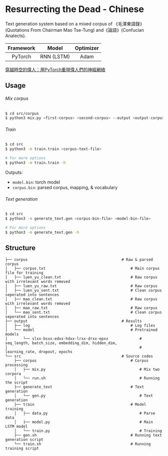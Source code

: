 # Resurrecting the Dead - Chinese

Text generation system based on a mixed corpus of 《毛澤東語錄》(Quotations From Chairman Mao Tse-Tung) and《論語》(Confucian Analects).

|Framework|Model|Optimizer|
|:-:|:-:|:-:|
| PyTorch | RNN (LSTM) | Adam |

[穿越時空的偉人：用PyTorch重現偉人們的神經網絡](https://pyliaorachel.github.io/blog/tech/nlp/2017/12/24/resurrecting-the-dead-chinese.html)

## Usage

###### Mix corpus

```bash
$ cd src/corpus
$ python3 mix.py <first-corpus> <second-corpus> --output <output-corpus-text-file>
```

###### Train

```bash
$ cd src
$ python3 -m train.train <corpus-text-file> 

# For more options
$ python3 -m train.train -h
```

Outputs:

- `model.bin`: torch model
- `corpus.bin`: parsed corpus, mapping, & vocabulary

###### Text generation

```bash
$ cd src
$ python3 -m generate_text.gen <corpus-bin-file> <model-bin-file>

# For more options
$ python3 -m generate_text.gen -h
```

## Structure

```
├── corpus                                          # Raw & parsed corpus
│   ├── corpus.txt                                      # Main corpus file for training
│   ├── luen_yu_clean.txt                               # Raw corpus with irrelevant words removed
│   ├── luen_yu_raw.txt                                 # Raw corpus
│   ├── luen_yu_sent.txt                                # Clean corpus seperated into sentences
│   ├── mao_clean.txt                                   # Raw corpus with irrelevant words removed
│   ├── mao_raw.txt                                     # Raw corpus
│   └── mao_sent.txt                                    # Clean corpus seperated into sentences
├── output                                          # Results
│   ├── log                                             # Log files
│   └── model                                           # Pretrained models
│       └── slxx-bsxx-edxx-hdxx-lrxx-drxx-epxx              # seq_length, batch_size, embedding_dim, hidden_dim, 
│                                                           # learning_rate, dropout, epochs
└── src                                             # Source codes
    ├── corpus                                          # Corpus processing
    │   ├── mix.py                                          # Mix two corpora
    │   └── run.sh                                          # Running the script
    ├── generate_text                                   # Text generation
    │   └── gen.py                                          # Text generation
    ├── train                                           # Model training
    │   ├── data.py                                         # Parse data
    │   ├── model.py                                        # Main LSTM model
    │   └── train.py                                        # Training
    ├── gen.sh                                          # Running text generation script
    └── train.sh                                        # Running training script
```
